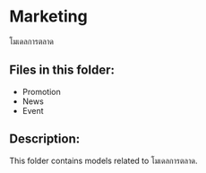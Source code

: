 # Marketing

โมเดลการตลาด

## Files in this folder:

- Promotion
- News
- Event

## Description:

This folder contains models related to โมเดลการตลาด.
